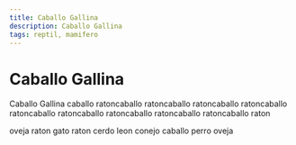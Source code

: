 ```yaml
---
title: Caballo Gallina
description: Caballo Gallina
tags: reptil, mamifero
---
```


# Caballo Gallina

Caballo Gallina caballo ratoncaballo ratoncaballo ratoncaballo ratoncaballo ratoncaballo ratoncaballo ratoncaballo ratoncaballo ratoncaballo raton

oveja raton gato raton cerdo leon conejo caballo perro oveja